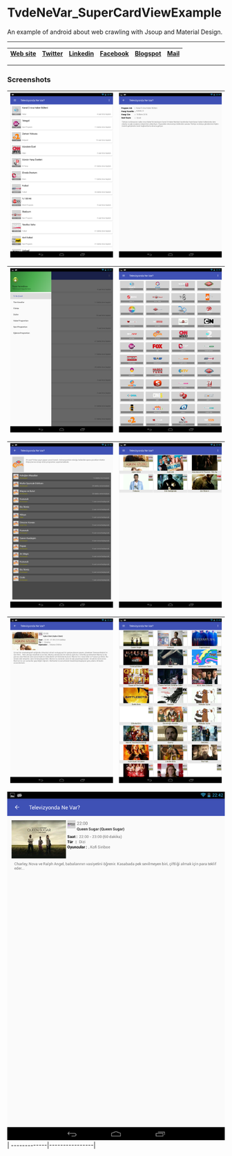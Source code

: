 # TvdeNeVar_SuperCardViewExample
An example of android about web crawling with Jsoup and Material Design.



-----------------
| [Web site](http://semiworld.org) | [Twitter](https://twitter.com/ozcaan11) | [Linkedin](https://www.linkedin.com/in/ozcaan11)| [Facebook](https://www.facebook.com/ozcaan11)| [Blogspot](http://ozcaan11.blogspot.com.tr/)| [Mail](mailto:ozcanyd@gmail.com)
-----------------| -------------------| ------------------ | ------------------- |--------------| ---------------------

-----------------

### Screenshots

![](screenshots/1.png)| ![](screenshots/2.png) |
-------------|----------------|

![](screenshots/3.png)| ![](screenshots/4.png) |
-------------|----------------|

![](screenshots/5.png)| ![](screenshots/6.png) |
-------------|----------------|

![](screenshots/7.png)| ![](screenshots/8.png) |
-------------|----------------|

![](screenshots/9.png)| 
-------------|----------------|

